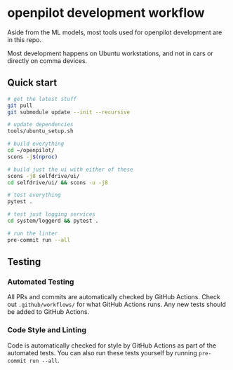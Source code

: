 # openpilot development workflow

Aside from the ML models, most tools used for openpilot development are in this repo.

Most development happens on Ubuntu workstations, and not in cars or directly on comma devices.

## Quick start

```bash
# get the latest stuff
git pull
git submodule update --init --recursive

# update dependencies
tools/ubuntu_setup.sh

# build everything
cd ~/openpilot/
scons -j$(nproc)

# build just the ui with either of these
scons -j8 selfdrive/ui/
cd selfdrive/ui/ && scons -u -j8

# test everything
pytest .

# test just logging services
cd system/loggerd && pytest .

# run the linter
pre-commit run --all
```

## Testing

### Automated Testing

All PRs and commits are automatically checked by GitHub Actions. Check out `.github/workflows/` for what GitHub Actions runs. Any new tests should be added to GitHub Actions.

### Code Style and Linting

Code is automatically checked for style by GitHub Actions as part of the automated tests. You can also run these tests yourself by running `pre-commit run --all`.
